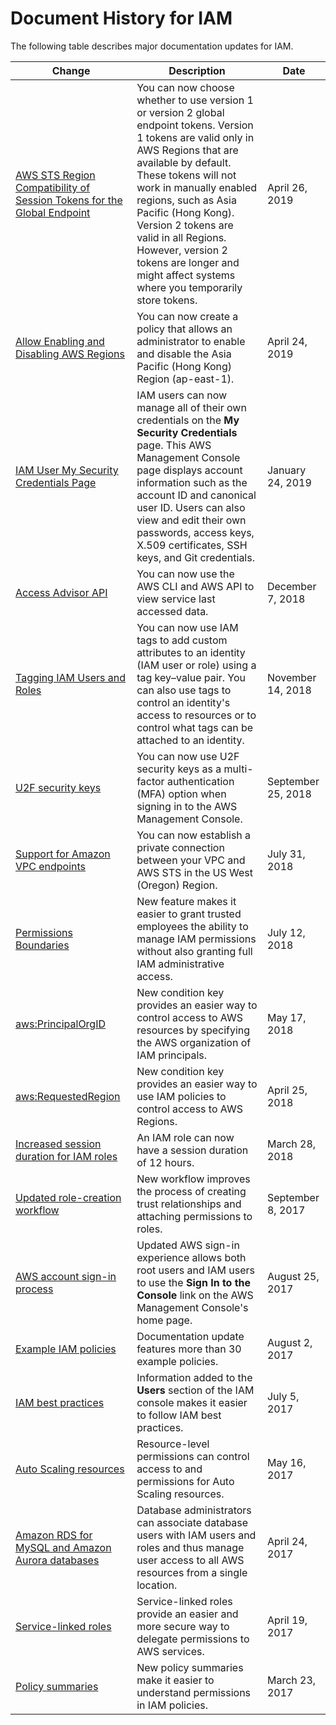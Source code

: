 # Document History for IAM<a name="document-history"></a>

The following table describes major documentation updates for IAM\.

| Change | Description | Date | 
| --- |--- |--- |
| [AWS STS Region Compatibility of Session Tokens for the Global Endpoint](https://docs.aws.amazon.com/IAM/latest/UserGuide/id_credentials_temp_enable-regions.html) | You can now choose whether to use version 1 or version 2 global endpoint tokens\. Version 1 tokens are valid only in AWS Regions that are available by default\. These tokens will not work in manually enabled regions, such as Asia Pacific \(Hong Kong\)\. Version 2 tokens are valid in all Regions\. However, version 2 tokens are longer and might affect systems where you temporarily store tokens\. | April 26, 2019 | 
| [Allow Enabling and Disabling AWS Regions](https://docs.aws.amazon.com/IAM/latest/UserGuide/reference_policies_examples_aws-enable-disable-regions.html) | You can now create a policy that allows an administrator to enable and disable the Asia Pacific \(Hong Kong\) Region \(ap\-east\-1\)\. | April 24, 2019 | 
| [IAM User My Security Credentials Page](https://docs.aws.amazon.com/IAM/latest/UserGuide/reference_policies_examples_aws_my-sec-creds-self-manage-no-mfa.html) | IAM users can now manage all of their own credentials on the **My Security Credentials** page\. This AWS Management Console page displays account information such as the account ID and canonical user ID\. Users can also view and edit their own passwords, access keys, X\.509 certificates, SSH keys, and Git credentials\. | January 24, 2019 | 
| [Access Advisor API](https://docs.aws.amazon.com/IAM/latest/UserGuide/access_policies_access-advisor.html) | You can now use the AWS CLI and AWS API to view service last accessed data\.  | December 7, 2018 | 
| [Tagging IAM Users and Roles](https://docs.aws.amazon.com/IAM/latest/UserGuide/id_tags.html) | You can now use IAM tags to add custom attributes to an identity \(IAM user or role\) using a tag key–value pair\. You can also use tags to control an identity's access to resources or to control what tags can be attached to an identity\.  | November 14, 2018 | 
| [U2F security keys](https://docs.aws.amazon.com/IAM/latest/UserGuide/id_credentials_mfa_enable_u2f.html) | You can now use U2F security keys as a multi\-factor authentication \(MFA\) option when signing in to the AWS Management Console\.  | September 25, 2018 | 
| [Support for Amazon VPC endpoints](https://docs.aws.amazon.com/IAM/latest/UserGuide/id_credentials_sts_vpce.html) | You can now establish a private connection between your VPC and AWS STS in the US West \(Oregon\) Region\.  | July 31, 2018 | 
| [Permissions Boundaries](https://docs.aws.amazon.com/IAM/latest/UserGuide/access_policies_boundaries.html) | New feature makes it easier to grant trusted employees the ability to manage IAM permissions without also granting full IAM administrative access\. | July 12, 2018 | 
| [aws:PrincipalOrgID](https://docs.aws.amazon.com/IAM/latest/UserGuide/reference_policies_condition-keys.html) | New condition key provides an easier way to control access to AWS resources by specifying the AWS organization of IAM principals\. | May 17, 2018 | 
| [aws:RequestedRegion](https://docs.aws.amazon.com/IAM/latest/UserGuide/reference_policies_condition-keys.html#requested-region) | New condition key provides an easier way to use IAM policies to control access to AWS Regions\. | April 25, 2018 | 
| [Increased session duration for IAM roles](https://docs.aws.amazon.com/IAM/latest/UserGuide/id_roles_manage.html) | An IAM role can now have a session duration of 12 hours\. | March 28, 2018 | 
| [Updated role\-creation workflow](https://docs.aws.amazon.com/IAM/latest/UserGuide/id_roles_create.html) | New workflow improves the process of creating trust relationships and attaching permissions to roles\. | September 8, 2017 | 
| [AWS account sign\-in process](https://docs.aws.amazon.com/IAM/latest/UserGuide/console.html#user-sign-in-page) | Updated AWS sign\-in experience allows both root users and IAM users to use the **Sign In to the Console** link on the AWS Management Console's home page\. | August 25, 2017 | 
| [Example IAM policies](https://docs.aws.amazon.com/IAM/latest/UserGuide/access_policies_policy-summary-examples.html) | Documentation update features more than 30 example policies\. | August 2, 2017 | 
| [IAM best practices](https://docs.aws.amazon.com/IAM/latest/UserGuide/IAMBestPracticesAndUseCases.html) | Information added to the **Users** section of the IAM console makes it easier to follow IAM best practices\. | July 5, 2017 | 
| [Auto Scaling resources](https://docs.aws.amazon.com/IAM/latest/UserGuide/list_autoscaling.html) | Resource\-level permissions can control access to and permissions for Auto Scaling resources\. | May 16, 2017 | 
| [Amazon RDS for MySQL and Amazon Aurora databases](https://docs.aws.amazon.com/IAM/latest/UserGuide/list_amazonrds.html) | Database administrators can associate database users with IAM users and roles and thus manage user access to all AWS resources from a single location\. | April 24, 2017 | 
| [Service\-linked roles](https://docs.aws.amazon.com/IAM/latest/UserGuide/using-service-linked-roles.html) | Service\-linked roles provide an easier and more secure way to delegate permissions to AWS services\. | April 19, 2017 | 
| [Policy summaries](https://docs.aws.amazon.com/IAM/latest/UserGuide/access_policies_understand-policy-summary.html) | New policy summaries make it easier to understand permissions in IAM policies\. | March 23, 2017 | 